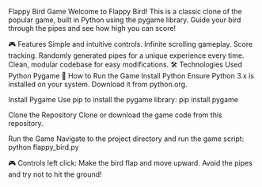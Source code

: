 Flappy Bird Game
Welcome to Flappy Bird! This is a classic clone of the popular game, built in Python using the pygame library. Guide your bird through the pipes and see how high you can score!

🎮 Features
Simple and intuitive controls.
Infinite scrolling gameplay.
Score tracking.
Randomly generated pipes for a unique experience every time.
Clean, modular codebase for easy modifications.
🛠️ Technologies Used
Python
Pygame
🚀 How to Run the Game
Install Python
Ensure Python 3.x is installed on your system. Download it from python.org.

Install Pygame
Use pip to install the pygame library:
pip install pygame

Clone the Repository
Clone or download the game code from this repository.

Run the Game
Navigate to the project directory and run the game script:
python flappy_bird.py

🎮 Controls
left click: Make the bird flap and move upward.
Avoid the pipes and try not to hit the ground!